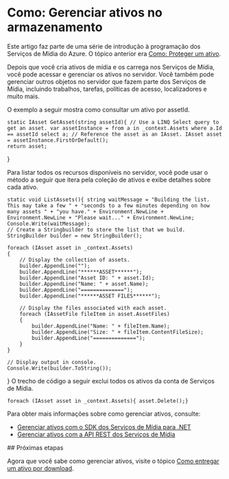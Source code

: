 <properties urlDisplayName="Manage Assets in Media Services" pageTitle="Como gerenciar ativos nos Servi&ccedil;os de M&iacute;dia - Azure" metaKeywords="" description="Saiba como gerenciar ativos em Servi&ccedil;os de M&iacute;dia. Voc&ecirc; tamb&eacute;m pode gerenciar trabalhos, tarefas, pol&iacute;ticas de acesso, localizadores e muito mais. Os exemplos de c&oacute;digo s&atilde;o escritos em C# e usam a SDK dos Servi&ccedil;os de M&iacute;dia para .NET." metaCanonical="" services="media-services" documentationCenter="" title="Como: Gerenciar ativos no armazenamento" authors="juliako" solutions="" manager="dwrede" editor="" />

<tags ms.service="media-services" ms.workload="media" ms.tgt_pltfrm="na" ms.devlang="na" ms.topic="article" ms.date="01/01/1900" ms.author="juliako" />

# Como: Gerenciar ativos no armazenamento

Este artigo faz parte de uma série de introdução à programação dos Serviços de Mídia do Azure. O tópico anterior era [Como: Proteger um ativo][Como: Proteger um ativo].

Depois que você cria ativos de mídia e os carrega nos Serviços de Mídia, você pode acessar e gerenciar os ativos no servidor. Você também pode gerenciar outros objetos no servidor que fazem parte dos Serviços de Mídia, incluindo trabalhos, tarefas, políticas de acesso, localizadores e muito mais.

O exemplo a seguir mostra como consultar um ativo por assetId.

    static IAsset GetAsset(string assetId){ // Use a LINQ Select query to get an asset. var assetInstance = from a in _context.Assets where a.Id == assetId select a; // Reference the asset as an IAsset. IAsset asset = assetInstance.FirstOrDefault();
    return asset;

<p>
}
</code>

</pre>
</p>
Para listar todos os recursos disponíveis no servidor, você pode usar o método a seguir que itera pela coleção de ativos e exibe detalhes sobre cada ativo.

    static void ListAssets(){ string waitMessage = "Building the list. This may take a few " + "seconds to a few minutes depending on how many assets " + "you have." + Environment.NewLine + Environment.NewLine + "Please wait..." + Environment.NewLine; Console.Write(waitMessage);
    // Create a Stringbuilder to store the list that we build. 
    StringBuilder builder = new StringBuilder();

    foreach (IAsset asset in _context.Assets)
    {
        // Display the collection of assets.
        builder.AppendLine("");
        builder.AppendLine("******ASSET******");
        builder.AppendLine("Asset ID: " + asset.Id);
        builder.AppendLine("Name: " + asset.Name);
        builder.AppendLine("==============");
        builder.AppendLine("******ASSET FILES******");

        // Display the files associated with each asset. 
        foreach (IAssetFile fileItem in asset.AssetFiles)
        {
            builder.AppendLine("Name: " + fileItem.Name);
            builder.AppendLine("Size: " + fileItem.ContentFileSize);
            builder.AppendLine("==============");
        }
    }

    // Display output in console.
    Console.Write(builder.ToString());

<p>
}
</code>

</pre>
O trecho de código a seguir exclui todos os ativos da conta de Serviços de Mídia.

    foreach (IAsset asset in _context.Assets){ asset.Delete();}

</p>
Para obter mais informações sobre como gerenciar ativos, consulte:

-   [Gerenciar ativos com o SDK dos Serviços de Mídia para .NET][Gerenciar ativos com o SDK dos Serviços de Mídia para .NET]
-   [Gerenciar ativos com a API REST dos Serviços de Mídia][Gerenciar ativos com a API REST dos Serviços de Mídia]

</p>
## Próximas etapas

Agora que você sabe como gerenciar ativos, visite o tópico [Como entregar um ativo por download][Como entregar um ativo por download].

  [Como: Proteger um ativo]: ../media-services-protect-asset/
  [Gerenciar ativos com o SDK dos Serviços de Mídia para .NET]: http://msdn.microsoft.com/pt-br/library/jj129589.aspx
  [Gerenciar ativos com a API REST dos Serviços de Mídia]: http://msdn.microsoft.com/pt-br/library/jj129583.aspx
  [Como entregar um ativo por download]: ../media-services-deliver-asset-download/
